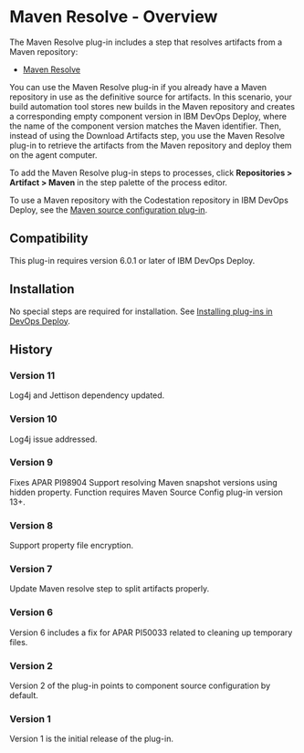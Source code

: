 
# Maven Resolve - Overview

The Maven Resolve plug-in includes a step that resolves artifacts from a Maven repository:

* [Maven Resolve](#maven_resolve "Maven Resolve")

You can use the Maven Resolve plug-in if you already have a Maven repository in use as the definitive source for artifacts. In this scenario, your build automation tool stores new builds in the Maven repository and creates a corresponding empty component version in IBM DevOps Deploy, where the name of the component version matches the Maven identifier. Then, instead of using the Download Artifacts step, you use the Maven Resolve plug-in to retrieve the artifacts from the Maven repository and deploy them on the agent computer.

To add the Maven Resolve plug-in steps to processes, click **Repositories > Artifact > Maven** in the step palette of the process editor.

To use a Maven repository with the Codestation repository in IBM DevOps Deploy, see the [Maven source configuration plug-in](https://urbancode.github.io/IBM-UCx-PLUGIN-DOCS-BETA/UCD/MavenSourceConfig/).

## Compatibility

This plug-in requires version 6.0.1 or later of IBM DevOps Deploy.

## Installation

No special steps are required for installation. See [Installing plug-ins in DevOps Deploy](https://community.ibm.com/community/user/wasdevops/blogs/laurel-dickson-bull1/2022/06/13/install-plugins "Installing plug-ins in DevOps Deploy").

## History

### Version 11

Log4j and Jettison dependency updated.

### Version 10

Log4j issue addressed.

### Version 9

Fixes APAR PI98904 Support resolving Maven snapshot versions using hidden property. Function requires Maven Source Config plug-in version 13+.

### Version 8

Support property file encryption.

### Version 7

Update Maven resolve step to split artifacts properly.

### Version 6

Version 6 includes a fix for APAR PI50033 related to cleaning up temporary files.

### Version 2

Version 2 of the plug-in points to component source configuration by default.

### Version 1

Version 1 is the initial release of the plug-in.

